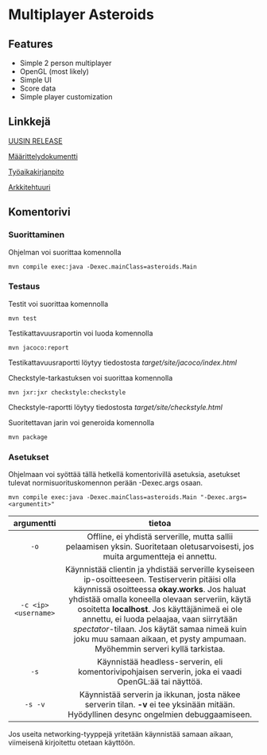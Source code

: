 # Multiplayer Asteroids
## Features
* Simple 2 person multiplayer
* OpenGL (most likely)
* Simple UI
* Score data
* Simple player customization
  
## Linkkejä

[UUSIN RELEASE](https://github.com/LazyKernel/ot-harjoitustyo/releases/tag/v1.0.1)

[Määrittelydokumentti](https://github.com/LazyKernel/ot-harjoitustyo/blob/master/dokumentointi/m%C3%A4%C3%A4rittelydokumentti.md)

[Työaikakirjanpito](https://github.com/LazyKernel/ot-harjoitustyo/blob/master/dokumentointi/ty%C3%B6aikakirjanpito.md)

[Arkkitehtuuri](https://github.com/LazyKernel/ot-harjoitustyo/blob/master/dokumentointi/arkkitehtuuri.md)

## Komentorivi
### Suorittaminen
Ohjelman voi suorittaa komennolla
```
mvn compile exec:java -Dexec.mainClass=asteroids.Main
```

### Testaus
Testit voi suorittaa komennolla 
```
mvn test
```

Testikattavuusraportin voi luoda komennolla
```
mvn jacoco:report
```
Testikattavuusraportti löytyy tiedostosta _target/site/jacoco/index.html_

Checkstyle-tarkastuksen voi suorittaa komennolla 
```
mvn jxr:jxr checkstyle:checkstyle
```
Checkstyle-raportti löytyy tiedostosta _target/site/checkstyle.html_

Suoritettavan jarin voi generoida komennolla
```
mvn package
```

### Asetukset
Ohjelmaan voi syöttää tällä hetkellä komentorivillä asetuksia, asetukset tulevat normisuorituskomennon perään -Dexec.args osaan.
```
mvn compile exec:java -Dexec.mainClass=asteroids.Main "-Dexec.args=<argumentit>" 
```

| argumentti | tietoa |
| :----: | :----: |
| `-o` | Offline, ei yhdistä serverille, mutta sallii pelaamisen yksin. Suoritetaan oletusarvoisesti, jos muita argumentteja ei annettu. |
| `-c <ip> <username>` | Käynnistää clientin ja yhdistää serverille kyseiseen ip-osoitteeseen. Testiserverin pitäisi olla käynnissä osoitteessa __okay.works__. Jos haluat yhdistää omalla koneella olevaan serveriin, käytä osoitetta __localhost__. Jos käyttäjänimeä ei ole annettu, ei luoda pelaajaa, vaan siirrytään _spectator_-tilaan. Jos käytät samaa nimeä kuin joku muu samaan aikaan, et pysty ampumaan. Myöhemmin serveri kyllä tarkistaa. |
| `-s` | Käynnistää headless-serverin, eli komentorivipohjaisen serverin, joka ei vaadi OpenGL:ää tai näyttöä. |
| `-s -v` | Käynnistää serverin ja ikkunan, josta näkee serverin tilan. __-v__ ei tee yksinään mitään. Hyödyllinen desync ongelmien debuggaamiseen. |

Jos useita networking-tyyppejä yritetään käynnistää samaan aikaan, viimeisenä kirjoitettu otetaan käyttöön.